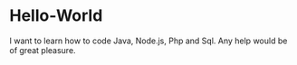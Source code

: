 # Hello-World
I want to learn how to code Java, Node.js, Php and Sql.
Any help would be of great pleasure.
